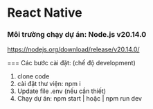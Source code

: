 # React Native

### Môi trường chạy dự án: Node.js v20.14.0
https://nodejs.org/download/release/v20.14.0/

===
Các bước cài đặt: (chế độ development)
1. clone code
2. cài đặt thư viện: npm i
3. Update file .env (nếu cần thiết)
4. Chạy dự án:  npm start | hoặc | npm run dev 
